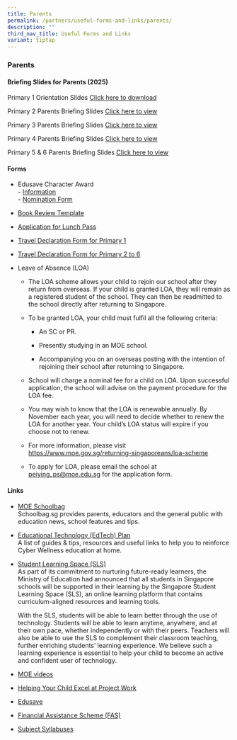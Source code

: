 ```yaml
---
title: Parents
permalink: /partners/useful-forms-and-links/parents/
description: ""
third_nav_title: Useful Forms and Links
variant: tiptap
---
```

<h3><strong>Parents</strong></h3>
<p></p>
<h4>Briefing Slides for Parents (2025)</h4>
<p>Primary 1 Orientation Slides <a href="/files/2025_Day_1_Parents_Engagement_2_Jan.pdf" rel="noopener nofollow" target="_blank">Click here to download</a>
</p>
<p>Primary 2 Parents Briefing Slides <a href="https://online.fliphtml5.com/cuxpm/vtpf/" rel="noopener nofollow" target="_blank">Click here to view</a>
</p>
<p>Primary 3 Parents Briefing Slides <a href="https://online.fliphtml5.com/cuxpm/jhxm/" rel="noopener nofollow" target="_blank">Click here to view</a>
</p>
<p>Primary 4 Parents Briefing Slides <a href="https://online.fliphtml5.com/cuxpm/tzcw/" rel="noopener nofollow" target="_blank">Click here to view</a>
</p>
<p>Primary 5 &amp; 6 Parents Briefing Slides <a href="https://online.fliphtml5.com/cuxpm/vpiy/" rel="noopener nofollow" target="_blank">Click here to view</a>
</p>
<h4>Forms</h4>
<ul>
<li>
<p>Edusave Character Award
<br>- <a href="/files/Useful%20Forms%20and%20Links/ECHA%20%202020.pdf" rel="noopener noreferrer nofollow" target="_blank">Information</a> 
<br>- <a href="/files/Useful%20Forms%20and%20Links/ECHA_Nomination%20Forms%202020%20(Parents).pdf" rel="noopener noreferrer nofollow" target="_blank">Nomination Form</a>
</p>
</li>
<li>
<p><a href="/files/Useful%20Forms%20and%20Links/Book_Review_Template(Jun_12).pdf" rel="noopener noreferrer nofollow" target="_blank">Book Review Template</a>
</p>
</li>
<li>
<p><a href="/files/Useful%20Forms%20and%20Links/application%20form%20for%20lunch%20pass.pdf" rel="noopener noreferrer nofollow" target="_blank">Application for Lunch Pass</a>
</p>
</li>
<li>
<p><a href="/files/Useful%20Forms%20and%20Links/travel%20declaration%20p1.pdf" rel="noopener noreferrer nofollow" target="_blank">Travel Declaration Form for Primary 1</a>
</p>
</li>
<li>
<p><a href="/files/Useful%20Forms%20and%20Links/travel%20declaration%20p2-p6.pdf" rel="noopener noreferrer nofollow" target="_blank">Travel Declaration Form for Primary 2 to 6</a>
</p>
</li>
<li>
<p>Leave of Absence (LOA)</p>
<ul data-tight="true" class="tight">
<li>
<p>The LOA scheme allows your child to rejoin our school after they return
from overseas. If your child is granted LOA, they will remain as a registered
student of the school. They can then be readmitted to the school directly
after returning to Singapore.</p>
</li>
<li>
<p>To be granted LOA, your child must fulfil all the following criteria:</p>
<ul data-tight="true" class="tight">
<li>
<p>An SC or PR.</p>
</li>
<li>
<p>Presently studying in an MOE school.</p>
</li>
<li>
<p>Accompanying you on an overseas posting with the intention of rejoining
their school after returning to Singapore.</p>
</li>
</ul>
</li>
<li>
<p>School will charge a nominal fee for a child on LOA. Upon successful application,
the school will advise on the payment procedure for the LOA fee.</p>
</li>
<li>
<p>You may wish to know that the LOA is renewable annually. By November each
year, you will need to decide whether to renew the LOA for another year.
Your child’s LOA status will expire if you choose not to renew.</p>
</li>
<li>
<p>For more information, please visit <a href="https://www.moe.gov.sg/returning-singaporeans/loa-scheme" rel="noopener noreferrer nofollow" target="_blank">https://www.moe.gov.sg/returning-singaporeans/loa-scheme</a>
</p>
</li>
<li>
<p>To apply for LOA, please email the school at <a href="mailto:peiying_ps@moe.edu.sg" rel="noopener noreferrer nofollow" target="_blank">peiying_ps@moe.edu.sg</a> for the application
form.</p>
</li>
</ul>
<p></p>
</li>
</ul>
<h4>Links</h4>
<ul>
<li>
<p><a href="https://www.schoolbag.edu.sg/" rel="noopener noreferrer nofollow" target="_blank">MOE Schoolbag</a> 
<br>Schoolbag.sg provides parents, educators and the general public with education
news, school features and tips.</p>
</li>
<li>
<p><a href="https://www.moe.gov.sg/education-in-sg/educational-technology-journey/edtech-plan" rel="noopener noreferrer nofollow" target="_blank">Educational Technology (EdTech) Plan</a> 
<br>A list of guides &amp; tips, resources and useful links to help you to
reinforce Cyber Wellness education at home.</p>
</li>
<li>
<p><a href="https://vle.learning.moe.edu.sg/login" rel="noopener noreferrer nofollow" target="_blank">Student Learning Space (SLS)</a> 
<br>As part of its commitment to nurturing future-ready learners, the Ministry
of Education had announced that all students in Singapore schools will
be supported in their learning by the Singapore Student Learning Space
(SLS), an online learning platform that contains curriculum-aligned resources
and learning tools.</p>
<p>With the SLS, students will be able to learn better through the use of
technology. Students will be able to learn anytime, anywhere, and at their
own pace, whether independently or with their peers. Teachers will also
be able to use the SLS to complement their classroom teaching, further
enriching students’ learning experience. We believe such a learning experience
is essential to help your child to become an active and confident user
of technology.</p>
</li>
<li>
<p><a href="https://www.youtube.com/channel/UC8PAXQlNeQ5w4n4uKC0hRmw" rel="noopener noreferrer nofollow" target="_blank">MOE videos</a>
</p>
</li>
<li>
<p><a href="https://www.nlb.gov.sg/sure/wp-content/uploads/2013/07/Parents-guidebook_FA.pdf" rel="noopener noreferrer nofollow" target="_blank">Helping Your Child Excel at Project Work</a>
</p>
</li>
<li>
<p><a href="https://www.moe.gov.sg/education/edusave" rel="noopener noreferrer nofollow" target="_blank">Edusave</a>
</p>
</li>
<li>
<p><a href="https://www.moe.gov.sg/financial-matters/financial-assistance" rel="noopener noreferrer nofollow" target="_blank">Financial Assistance Scheme (FAS)</a>
</p>
</li>
<li>
<p><a href="https://www.moe.gov.sg/primary/curriculum/syllabus" rel="noopener noreferrer nofollow" target="_blank">Subject Syllabuses</a>
</p>
</li>
</ul>
<p></p>